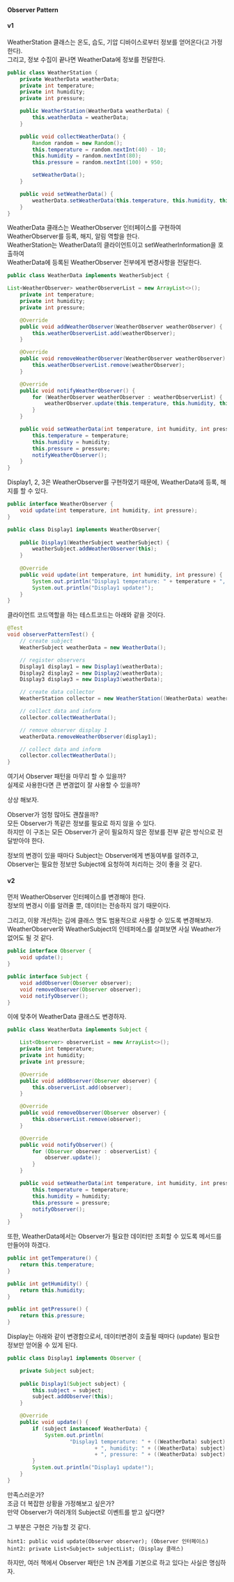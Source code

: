 #### Observer Pattern
#### v1
WeatherStation 클래스는 온도, 습도, 기압 디바이스로부터 정보를 얻어온다(고 가정한다).  
그리고, 정보 수집이 끝나면 WeatherData에 정보를 전달한다.

~~~java
public class WeatherStation {
    private WeatherData weatherData;
    private int temperature;
    private int humidity;
    private int pressure;

    public WeatherStation(WeatherData weatherData) {
        this.weatherData = weatherData;
    }

    public void collectWeatherData() {
        Random random = new Random();
        this.temperature = random.nextInt(40) - 10;
        this.humidity = random.nextInt(80);
        this.pressure = random.nextInt(100) + 950;

        setWeatherData();
    }

    public void setWeatherData() {
        weatherData.setWeatherData(this.temperature, this.humidity, this.pressure);
    }
}
~~~

WeatherData 클래스는 WeatherObserver 인터페이스를 구현하여 WeatherObserver를 등록, 해지, 알림 역할을 한다.  
WeatherStation는 WeatherData의 클라이언트이고 setWeatherInformation을 호출하여   
WeatherData에 등록된 WeatherObserver 전부에게 변경사항을 전달한다.

~~~java
public class WeatherData implements WeatherSubject {

List<WeatherObserver> weatherObserverList = new ArrayList<>();
    private int temperature;
    private int humidity;
    private int pressure;

    @Override
    public void addWeatherObserver(WeatherObserver weatherObserver) {
        this.weatherObserverList.add(weatherObserver);
    }

    @Override
    public void removeWeatherObserver(WeatherObserver weatherObserver) {
        this.weatherObserverList.remove(weatherObserver);
    }

    @Override
    public void notifyWeatherObserver() {
        for (WeatherObserver weatherObserver : weatherObserverList) {
            weatherObserver.update(this.temperature, this.humidity, this.pressure);
        }
    }

    public void setWeatherData(int temperature, int humidity, int pressure) {
        this.temperature = temperature;
        this.humidity = humidity;
        this.pressure = pressure;
        notifyWeatherObserver();
    }
}
~~~

Display1, 2, 3은 WeatherObserver를 구현하였기 때문에, WeatherData에 등록, 해지를 할 수 있다.  

~~~java
public interface WeatherObserver {
    void update(int temperature, int humidity, int pressure);
}

public class Display1 implements WeatherObserver{
    
    public Display1(WeatherSubject weatherSubject) {
        weatherSubject.addWeatherObserver(this);
    }
    
    @Override
    public void update(int temperature, int humidity, int pressure) {
        System.out.println("Display1 temperature: " + temperature + ", humidity: " + humidity + ", pressure: " + pressure);
        System.out.println("Display1 update!");
    }
}
~~~

클라이언트 코드역할을 하는 테스트코드는 아래와 같을 것이다.

~~~java
@Test
void observerPatternTest() {
    // create subject
    WeatherSubject weatherData = new WeatherData();

    // register observers
    Display1 display1 = new Display1(weatherData);
    Display2 display2 = new Display2(weatherData);
    Display3 display3 = new Display3(weatherData);

    // create data collector
    WeatherStation collector = new WeatherStation((WeatherData) weatherData);

    // collect data and inform
    collector.collectWeatherData();

    // remove observer display 1
    weatherData.removeWeatherObserver(display1);

    // collect data and inform
    collector.collectWeatherData();
}
~~~

여기서 Observer 패턴을 마무리 할 수 있을까?  
실제로 사용한다면 큰 변경없이 잘 사용할 수 있을까?  

상상 해보자.  

Observer가 엄청 많아도 괜찮을까?  
모든 Observer가 똑같은 정보를 필요로 하지 않을 수 있다.  
하지만 이 구조는 모든 Observer가 굳이 필요하지 않은 정보를 전부 같은 방식으로 전달받아야 한다.  

정보의 변경이 있을 때마다 Subject는 Observer에게 변동여부를 알려주고,  
Observer는 필요한 정보만 Subject에 요청하여 처리하는 것이 좋을 것 같다.

#### v2
먼저 WeatherObserver 인터페이스를 변경해야 한다.  
정보의 변경시 이를 알려줄 뿐, 데이터는 전송하지 않기 때문이다.

그리고, 이왕 개선하는 김에 클래스 명도 범용적으로 사용할 수 있도록 변경해보자.  
WeatherObserver와 WeatherSubject의 인테퍼에스를 살펴보면 사실 Weather가 없어도 될 것 같다.  

~~~java
public interface Observer {
    void update();
}

public interface Subject {
    void addObserver(Observer observer);
    void removeObserver(Observer observer);
    void notifyObserver();
}
~~~

이에 맞추어 WeatherData 클래스도 변경하자.

~~~java
public class WeatherData implements Subject {

    List<Observer> observerList = new ArrayList<>();
    private int temperature;
    private int humidity;
    private int pressure;

    @Override
    public void addObserver(Observer observer) {
        this.observerList.add(observer);
    }

    @Override
    public void removeObserver(Observer observer) {
        this.observerList.remove(observer);
    }

    @Override
    public void notifyObserver() {
        for (Observer observer : observerList) {
            observer.update();
        }
    }

    public void setWeatherData(int temperature, int humidity, int pressure) {
        this.temperature = temperature;
        this.humidity = humidity;
        this.pressure = pressure;
        notifyObserver();
    }
}
~~~

또한, WeatherData에서는 Observer가 필요한 데이터만 조회할 수 있도록 메서드를 만들어야 하겠다. 

~~~java
public int getTemperature() {
    return this.temperature;
}

public int getHumidity() {
    return this.humidity;
}

public int getPressure() {
    return this.pressure;
}
~~~

Display는 아래와 같이 변경함으로서, 데이터변경이 호출될 때마다 (update) 필요한 정보만 얻어올 수 있게 된다.

~~~java
public class Display1 implements Observer {

    private Subject subject;
    
    public Display1(Subject subject) {
        this.subject = subject;
        subject.addObserver(this);
    }

    @Override
    public void update() {
        if (subject instanceof WeatherData) {
            System.out.println(
                    "Display1 temperature: " + ((WeatherData) subject).getTemperature()
                            + ", humidity: " + ((WeatherData) subject).getHumidity()
                            + ", pressure: " + ((WeatherData) subject).getPressure());
        }
        System.out.println("Display1 update!");
    }
}
~~~

만족스러운가?    
조금 더 복잡한 상황을 가정해보고 싶은가?  
만약 Observer가 여러개의 Subject로 이벤트를 받고 싶다면?  

그 부분은 구현은 가능할 것 같다.

~~~
hint1: public void update(Observer observer); (Observer 인터페이스)
hint2: private List<Subject> subjectList; (Display 클래스)
~~~

하지만, 여러 책에서 Observer 패턴은 1:N 관계를 기본으로 하고 있다는 사실은 명심하자.